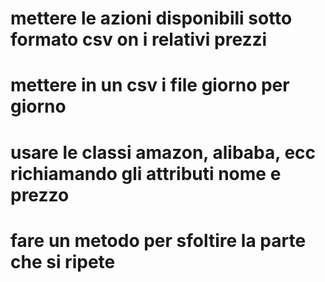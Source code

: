 # mettere le azioni disponibili sotto formato csv on i relativi prezzi
# mettere in un csv i file giorno per giorno
# usare le classi amazon, alibaba, ecc richiamando gli attributi nome e prezzo
# fare un metodo per sfoltire la parte che si ripete
